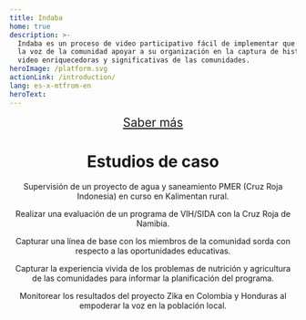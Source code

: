 ```yaml
---
title: Indaba
home: true
description: >-
  Indaba es un proceso de video participativo fácil de implementar que permite a
  la voz de la comunidad apoyar a su organización en la captura de historias de
  video enriquecedoras y significativas de las comunidades.
heroImage: /platform.svg
actionLink: /introduction/
lang: es-x-mtfrom-en
heroText:
---
```

<div style="text-align:center"> 

<el-button type="danger" style="font-size:150%;margin-bottom:1.2em;" plain> <a href="/es/guide/">Saber más <i class="el-icon-right"></i></a> </el-button> 

<YouTube id="sLGnJQlsZSE"/> 

<h1> Estudios de caso </h1> 

<el-row :gutter="12"> 

<CaseStudy title="Supervisión" date="July 2017" place="Berau, Indonesia" img="/imgs/indonesia.jpg"> 

 Supervisión de un proyecto de agua y saneamiento PMER (Cruz Roja Indonesia) en curso en Kalimentan rural.  

</CaseStudy> 

<CaseStudy title="Evaluación" date="June 2018" place="Grootfontein, Namibia" img="/imgs/namibia.jpg"> 

 Realizar una evaluación de un programa de VIH/SIDA con la Cruz Roja de Namibia.  

</CaseStudy> 

<CaseStudy title="Base" date="August 2018" place="Cario, Egypt" img="/imgs/egypt.jpg"> 

 Capturar una línea de base con los miembros de la comunidad sorda con respecto a las oportunidades educativas.  

</CaseStudy> 

<CaseStudy title="Ideación comunitaria" date="April 2019" place="Bangladesh" img="/imgs/bangladesh.jpg"> 

 Capturar la experiencia vivida de los problemas de nutrición y agricultura de las comunidades para informar la planificación del programa.  

</CaseStudy> 

<CaseStudy title="Supervisión" date="February 2019" place="Columbia &amp; Honduras" img="/imgs/honduras.jpg"> 

 Monitorear los resultados del proyecto Zika en Colombia y Honduras al empoderar la voz en la población local.  

</CaseStudy> 

</el-row> 

</div> 


